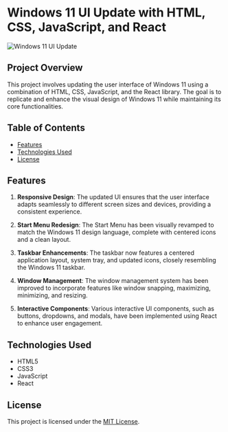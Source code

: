 # Windows 11 UI Update with HTML, CSS, JavaScript, and React

![Windows 11 UI Update](project-screenshot.png)

## Project Overview

This project involves updating the user interface of Windows 11 using a combination of HTML, CSS, JavaScript, and the React library. The goal is to replicate and enhance the visual design of Windows 11 while maintaining its core functionalities.

## Table of Contents

- [Features](#features)
- [Technologies Used](#technologies-used)
- [License](#license)

## Features

1. **Responsive Design**: The updated UI ensures that the user interface adapts seamlessly to different screen sizes and devices, providing a consistent experience.

2. **Start Menu Redesign**: The Start Menu has been visually revamped to match the Windows 11 design language, complete with centered icons and a clean layout.

3. **Taskbar Enhancements**: The taskbar now features a centered application layout, system tray, and updated icons, closely resembling the Windows 11 taskbar.

4. **Window Management**: The window management system has been improved to incorporate features like window snapping, maximizing, minimizing, and resizing.

5. **Interactive Components**: Various interactive UI components, such as buttons, dropdowns, and modals, have been implemented using React to enhance user engagement.

## Technologies Used

- HTML5
- CSS3
- JavaScript
- React

## License

This project is licensed under the [MIT License](LICENSE).
